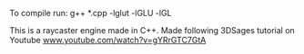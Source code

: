 To compile run: g++ *.cpp -lglut -lGLU -lGL

This is a raycaster engine made in C++. Made following 3DSages tutorial on Youtube
www.youtube.com/watch?v=gYRrGTC7GtA
